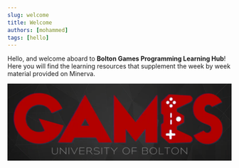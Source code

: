 ```yaml
---
slug: welcome
title: Welcome
authors: [mohammed]
tags: [hello]
---
```


Hello, and welcome aboard to **Bolton Games Programming Learning Hub**! Here you will find the learning resources that supplement the week by week material provided on Minerva.








![test](./intro.png)